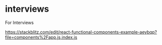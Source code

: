 # interviews
For Interviews

https://stackblitz.com/edit/react-functional-components-example-aeybqp?file=components%2Fapp.js,index.js
